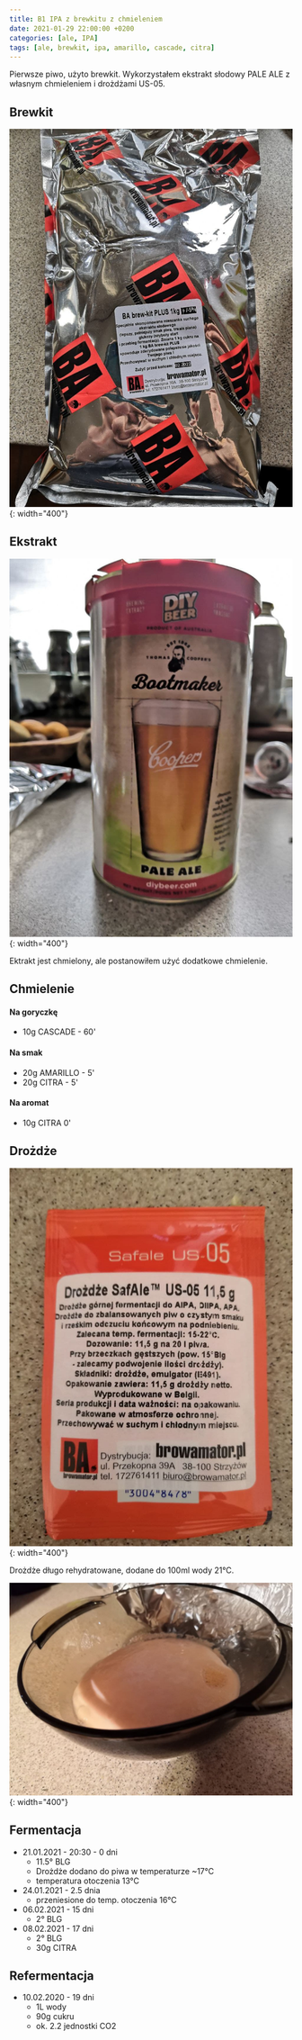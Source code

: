 ```yaml
---
title: B1 IPA z brewkitu z chmieleniem
date: 2021-01-29 22:00:00 +0200
categories: [ale, IPA]
tags: [ale, brewkit, ipa, amarillo, cascade, citra]
---
```


Pierwsze piwo, użyto brewkit. Wykorzystałem ekstrakt słodowy PALE ALE z własnym chmieleniem i drożdżami US-05.

## Brewkit

![brewkit](/assets/posts/01_2021/01_brewkit.jpg){: width="400"}

## Ekstrakt

![ekstrakt](/assets/posts/01_2021/01_ekstrakt.jpg){: width="400"}

Ektrakt jest chmielony, ale postanowiłem użyć dodatkowe chmielenie.

## Chmielenie

#### Na goryczkę

- 10g CASCADE - 60'

#### Na smak

- 20g AMARILLO - 5'
- 20g CITRA - 5'

#### Na aromat

- 10g CITRA 0'

## Drożdże

![drozdze](/assets/posts/01_2021/01_drozdze.jpg){: width="400"}

Drożdże długo rehydratowane, dodane do 100ml wody 21°C.

![drozdze reh](/assets/posts/01_2021/01_drozdze_reh.jpg){: width="400"}


## Fermentacja

* 21.01.2021 - 20:30 - 0 dni
  - 11.5° BLG
  - Drożdże dodano do piwa w temperaturze ~17°C
  - temperatura otoczenia 13°C
* 24.01.2021 - 2.5 dnia
  - przeniesione do temp. otoczenia 16°C
* 06.02.2021 - 15 dni
  - 2° BLG
* 08.02.2021 - 17 dni
  - 2° BLG
  - 30g CITRA

## Refermentacja

* 10.02.2020 - 19 dni
  - 1L wody
  - 90g cukru
  - ok. 2.2 jednostki CO2
